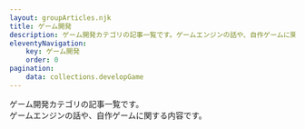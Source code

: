 ```yaml
---
layout: groupArticles.njk
title: ゲーム開発
description: ゲーム開発カテゴリの記事一覧です。ゲームエンジンの話や、自作ゲームに関する内容です。
eleventyNavigation:
    key: ゲーム開発
    order: 0
pagination:
    data: collections.developGame
---
```


ゲーム開発カテゴリの記事一覧です。  
ゲームエンジンの話や、自作ゲームに関する内容です。
